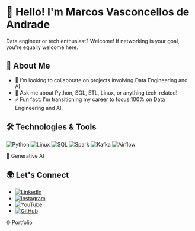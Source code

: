 # 👋 Hello! I'm Marcos Vasconcellos de Andrade

Data engineer or tech enthusiast? Welcome! If networking is your goal, you're equally welcome here.

## 🚀 About Me

- 👯 I’m looking to collaborate on projects involving Data Engineering and AI
- 💬 Ask me about Python, SQL, ETL, Linux, or anything tech-related!
- ⚡ Fun fact: I'm transitioning my career to focus 100% on Data Engineering and AI.

## 🛠️ Technologies & Tools

![Python](https://img.shields.io/badge/-Python-333333?style=flat&logo=python)
![Linux](https://img.shields.io/badge/-Linux-333333?style=flat&logo=linux)
![SQL](https://img.shields.io/badge/-SQL-333333?style=flat&logo=postgresql)
![Spark](https://img.shields.io/badge/-Spark-333333?style=flat&logo=apache-spark)
![Kafka](https://img.shields.io/badge/-Kafka-333333?style=flat&logo=apache-kafka)
![Airflow](https://img.shields.io/badge/-Airflow-333333?style=flat&logo=apache-airflow)

🧠 Generative AI

## 🌍 Let's Connect

- [![LinkedIn](https://img.shields.io/badge/-LinkedIn-0A66C2?style=flat&logo=Linkedin&logoColor=white)](https://www.linkedin.com/in/marcos-data-engineer)
- [![Instagram](https://img.shields.io/badge/Instagram-%23E4405F.svg?style=for-the-badge&logo=Instagram&logoColor=white)](https://instagram.com/dataengineer.jobs)
- [![YouTube](https://img.shields.io/badge/-YouTube-FF0000?style=flat&logo=youtube&logoColor=white)](https://www.youtube.com/channel/UCyNq6Jt-P3L2oPkV1qUtXaA)
- [![GitHub](https://img.shields.io/badge/-GitHub-181717?style=flat&logo=github)](https://github.com/marcos-data-engineer)
  
🌐 [Portfolio](https://dataengineer.net.br/)
